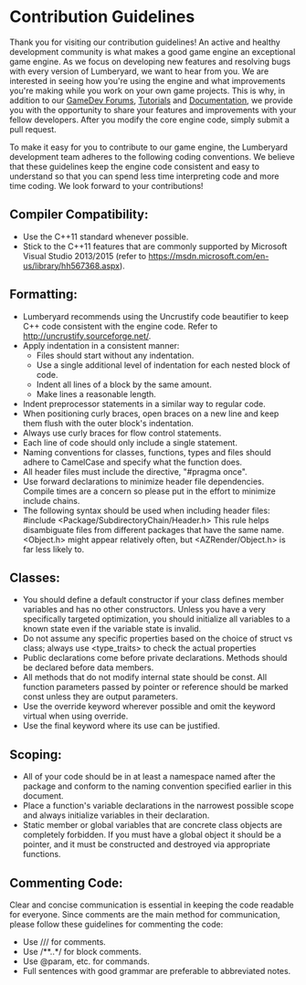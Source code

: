 # Contribution Guidelines
Thank you for visiting our contribution guidelines! An active and healthy development community is what makes a good game engine an exceptional game engine. As we focus on developing new features and resolving bugs with every version of Lumberyard, we want to hear from you. We are interested in seeing how you're using the engine and what improvements you're making while you work on your own game projects. This is why, in addition to our [GameDev Forums](https://gamedev.amazon.com/forums/index.html), [Tutorials](https://www.youtube.com/amazongamedev) and [Documentation](https://aws.amazon.com/documentation/lumberyard/), we provide you with the opportunity to share your features and improvements with your fellow developers. After you modify the core engine code, simply submit a pull request.

To make it easy for you to contribute to our game engine, the Lumberyard development team adheres to the following coding conventions. We believe that these guidelines keep the engine code consistent and easy to understand so that you can spend less time interpreting code and more time coding. We look forward to your contributions!

## Compiler Compatibility:
-	Use the C++11 standard whenever possible.
-	Stick to the C++11 features that are commonly supported by Microsoft Visual Studio 2013/2015 (refer to https://msdn.microsoft.com/en-us/library/hh567368.aspx).

## Formatting:
-	Lumberyard recommends using the Uncrustify code beautifier to keep C++ code consistent with the engine code. Refer to http://uncrustify.sourceforge.net/.
-	Apply indentation in a consistent manner:
	-	Files should start without any indentation.
	-	Use a single additional level of indentation for each nested block of code.
	-	Indent all lines of a block by the same amount.
	-	Make lines a reasonable length.
-	Indent preprocessor statements in a similar way to regular code.
-	When positioning curly braces, open braces on a new line and keep them flush with the outer block's indentation.
-	Always use curly braces for flow control statements.
-	Each line of code should only include a single statement.
-	Naming conventions for classes, functions, types and files should adhere to CamelCase and specify what the function does. 
-	All header files must include the directive, "#pragma once".
-	Use forward declarations to minimize header file dependencies. Compile times are a concern so please put in the effort to minimize include chains.
-	The following syntax should be used when including header files: #include <Package/SubdirectoryChain/Header.h>
This rule helps disambiguate files from different packages that have the same name. <Object.h> might appear relatively often, but <AZRender/Object.h> is far less likely to.

## Classes:
-	You should define a default constructor if your class defines member variables and has no other constructors. Unless you have a very specifically targeted optimization, you should initialize all variables to a known state even if the variable state is invalid.
-	Do not assume any specific properties based on the choice of struct vs class; always use <type_traits> to check the actual properties
-	Public declarations come before private declarations. Methods should be declared before data members.
-	All methods that do not modify internal state should be const. All function parameters passed by pointer or reference should be marked const unless they are output parameters.
-	Use the override keyword wherever possible and omit the keyword virtual when using override.
-	Use the final keyword where its use can be justified.

## Scoping:
-	All of your code should be in at least a namespace named after the package and conform to the naming convention specified earlier in this document.
-	Place a function's variable declarations in the narrowest possible scope and always initialize variables in their declaration.
-	Static member or global variables that are concrete class objects are completely forbidden. If you must have a global object it should be a pointer, and it must be constructed and destroyed via appropriate functions.

## Commenting Code:
Clear and concise communication is essential in keeping the code readable for everyone. Since comments are the main method for communication, please follow these guidelines for commenting the code:
-	Use /// for comments.
-	Use /**..*/ for block comments.
-	Use @param, etc. for commands.
-	Full sentences with good grammar are preferable to abbreviated notes.
